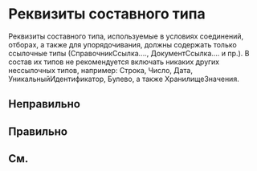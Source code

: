 # Реквизиты составного типа

Реквизиты составного типа, используемые в условиях соединений, отборах, а также для упорядочивания, должны содержать 
только ссылочные типы (СправочникСсылка.…, ДокументСсылка.… и пр.). 
В состав их типов не рекомендуется включать никаких других нессылочных типов, например: Строка, Число, Дата, 
УникальныйИдентификатор, Булево, а также ХранилищеЗначения.


## Неправильно

## Правильно

## См.

